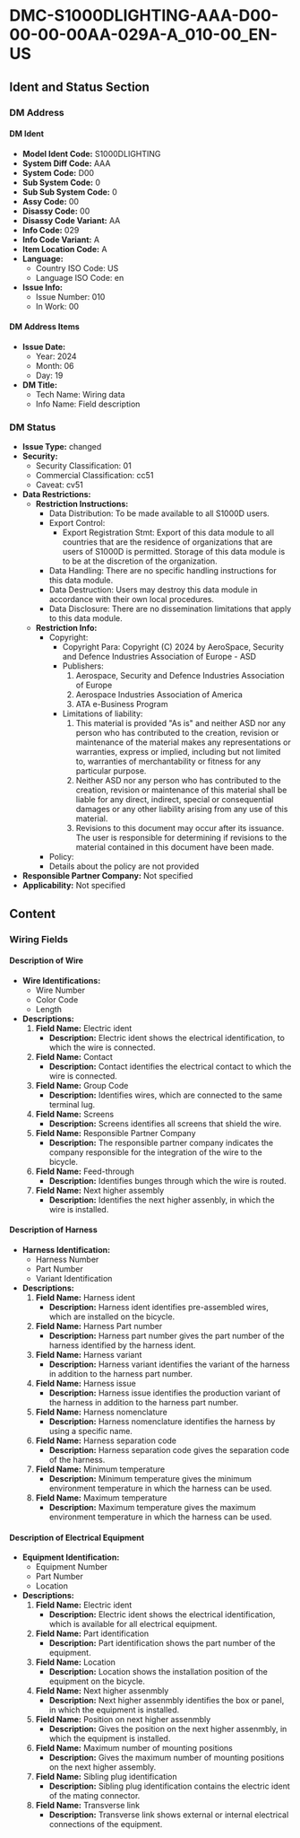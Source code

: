 # DMC-S1000DLIGHTING-AAA-D00-00-00-00AA-029A-A_010-00_EN-US
## Ident and Status Section
### DM Address
#### DM Ident
* **Model Ident Code:** S1000DLIGHTING
* **System Diff Code:** AAA
* **System Code:** D00
* **Sub System Code:** 0
* **Sub Sub System Code:** 0
* **Assy Code:** 00
* **Disassy Code:** 00
* **Disassy Code Variant:** AA
* **Info Code:** 029
* **Info Code Variant:** A
* **Item Location Code:** A
* **Language:**
	+ Country ISO Code: US
	+ Language ISO Code: en
* **Issue Info:**
	+ Issue Number: 010
	+ In Work: 00

#### DM Address Items
* **Issue Date:**
	+ Year: 2024
	+ Month: 06
	+ Day: 19
* **DM Title:**
	+ Tech Name: Wiring data
	+ Info Name: Field description

### DM Status
* **Issue Type:** changed
* **Security:**
	+ Security Classification: 01
	+ Commercial Classification: cc51
	+ Caveat: cv51
* **Data Restrictions:**
	+ **Restriction Instructions:**
		- Data Distribution: To be made available to all S1000D users.
		- Export Control:
			- Export Registration Stmt: Export of this data module to all countries that are the residence of organizations that are users of S1000D is permitted. Storage of this data module is to be at the discretion of the organization.
		- Data Handling: There are no specific handling instructions for this data module.
		- Data Destruction: Users may destroy this data module in accordance with their own local procedures.
		- Data Disclosure: There are no dissemination limitations that apply to this data module.
	+ **Restriction Info:**
		- Copyright:
			- Copyright Para: Copyright (C) 2024 by AeroSpace, Security and Defence Industries Association of Europe - ASD
			- Publishers:
				1. Aerospace, Security and Defence Industries Association of Europe
				2. Aerospace Industries Association of America
				3. ATA e-Business Program
			- Limitations of liability:
				1. This material is provided "As is" and neither ASD nor any person who has contributed to the creation, revision or maintenance of the material makes any representations or warranties, express or implied, including but not limited to, warranties of merchantability or fitness for any particular purpose.
				2. Neither ASD nor any person who has contributed to the creation, revision or maintenance of this material shall be liable for any direct, indirect, special or consequential damages or any other liability arising from any use of this material.
				3. Revisions to this document may occur after its issuance. The user is responsible for determining if revisions to the material contained in this document have been made.
		- Policy: 
		- Details about the policy are not provided
* **Responsible Partner Company:** Not specified
* **Applicability:** Not specified

## Content
### Wiring Fields
#### Description of Wire
* **Wire Identifications:**
	+ Wire Number
	+ Color Code
	+ Length
* **Descriptions:**
	1. **Field Name:** Electric ident
		- **Description:** Electric ident shows the electrical identification, to which the wire is connected.
	2. **Field Name:** Contact
		- **Description:** Contact identifies the electrical contact to which the wire is connected.
	3. **Field Name:** Group Code
		- **Description:** Identifies wires, which are connected to the same terminal lug.
	4. **Field Name:** Screens
		- **Description:** Screens identifies all screens that shield the wire.
	5. **Field Name:** Responsible Partner Company
		- **Description:** The responsible partner company indicates the company responsible for the integration of the wire to the bicycle.
	6. **Field Name:** Feed-through
		- **Description:** Identifies bunges through which the wire is routed.
	7. **Field Name:** Next higher assembly
		- **Description:** Identifies the next higher assenbly, in which the wire is installed.

#### Description of Harness
* **Harness Identification:**
	+ Harness Number
	+ Part Number
	+ Variant Identification
* **Descriptions:**
	1. **Field Name:** Harness ident
		- **Description:** Harness ident identifies pre-assembled wires, which are installed on the bicycle.
	2. **Field Name:** Harness Part number
		- **Description:** Harness part number gives the part number of the harness identified by the harness ident.
	3. **Field Name:** Harness variant
		- **Description:** Harness variant identifies the variant of the harness in addition to the harness part number.
	4. **Field Name:** Harness issue
		- **Description:** Harness issue identifies the production variant of the harness in addition to the harness part number.
	5. **Field Name:** Harness nomenclature
		- **Description:** Harness nomenclature identifies the harness by using a specific name.
	6. **Field Name:** Harness separation code
		- **Description:** Harness separation code gives the separation code of the harness.
	7. **Field Name:** Minimum temperature
		- **Description:** Minimum temperature gives the minimum environment temperature in which the harness can be used.
	8. **Field Name:** Maximum temperature
		- **Description:** Maximum temperature gives the maximum environment temperature in which the harness can be used.

#### Description of Electrical Equipment
* **Equipment Identification:**
	+ Equipment Number
	+ Part Number
	+ Location
* **Descriptions:**
	1. **Field Name:** Electric ident
		- **Description:** Electric ident shows the electrical identification, which is available for all electrical equipment.
	2. **Field Name:** Part identification
		- **Description:** Part identification shows the part number of the equipment.
	3. **Field Name:** Location
		- **Description:** Location shows the installation position of the equipment on the bicycle.
	4. **Field Name:** Next higher assenmbly
		- **Description:** Next higher assenmbly identifies the box or panel, in which the equipment is installed.
	5. **Field Name:** Position on next higher assenmbly
		- **Description:** Gives the position on the next higher assenmbly, in which the equipment is installed.
	6. **Field Name:** Maximum number of mounting positions
		- **Description:** Gives the maximum number of mounting positions on the next higher assembly.
	7. **Field Name:** Sibling plug identification
		- **Description:** Sibling plug identification contains the electric ident of the mating connector.
	8. **Field Name:** Transverse link
		- **Description:** Transverse link shows external or internal electrical connections of the equipment.